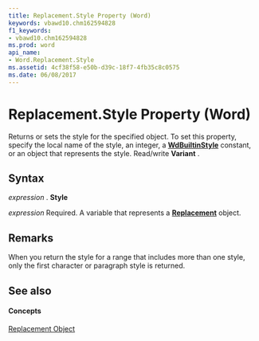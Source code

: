 ```yaml
---
title: Replacement.Style Property (Word)
keywords: vbawd10.chm162594828
f1_keywords:
- vbawd10.chm162594828
ms.prod: word
api_name:
- Word.Replacement.Style
ms.assetid: 4cf38f58-e50b-d39c-18f7-4fb35c8c0575
ms.date: 06/08/2017
---
```



# Replacement.Style Property (Word)

Returns or sets the style for the specified object. To set this property, specify the local name of the style, an integer, a **[WdBuiltinStyle](wdbuiltinstyle-enumeration-word.md)** constant, or an object that represents the style. Read/write **Variant** .


## Syntax

 _expression_ . **Style**

 _expression_ Required. A variable that represents a **[Replacement](replacement-object-word.md)** object.


## Remarks

When you return the style for a range that includes more than one style, only the first character or paragraph style is returned.


## See also


#### Concepts


[Replacement Object](replacement-object-word.md)

